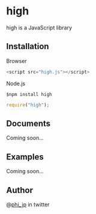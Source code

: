 # high

high is a  JavaScript library


## Installation

Browser

```js
<script src="high.js"></script>
```

Node.js

```
$npm install high
```

```js
require("high");
```


## Documents

Coming soon...

## Examples

Coming soon...


## Author

@[phi_jp](http://twitter.com/phi_jp) in twitter
